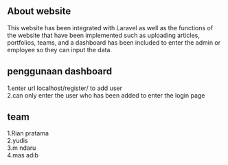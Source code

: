 


## About website

This website has been integrated with Laravel as well as the functions of the website that have been implemented such as uploading articles, portfolios, teams, and a dashboard has been included to enter the admin or employee so they can input the data.

## penggunaan dashboard

1.enter url localhost/register/ to add user <br>
2.can only enter the user who has been added to enter the login page

## team
1.Rian pratama<br>
2.yudis<br>
3.m ndaru<br>
4.mas adib <br>
